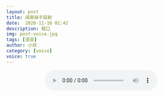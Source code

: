 ```yaml
---
layout: post
title: 闻臭袜子踩射
date:  2020-11-10 01:42
description: 粗口
img: post-voice.jpg
tags: [语音]
author: 小叔
category: [voice]
voice: true
---
```

<div align="center">
  <audio controls preload="auto" src="https://pan.xnan.top/0:/%E5%A3%B0%E6%8E%A7%E8%AF%AD%E9%9F%B3/%E5%B0%8F%E5%8F%94/%E9%97%BB%E8%87%AD%E8%A2%9C%E5%AD%90%E8%B8%A9%E5%B0%84.mp3"></audio>
</div>
